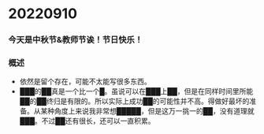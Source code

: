 # 20220910

### 今天是中秋节&教师节诶！节日快乐！

### 概述

- 依然是留个存在，可能不太能写很多东西。
- ███的██真是一个比一个█。虽说可以在███上██，但是在同样时间里所能██的██终归是有限的。所以实际上成功██的可能性并不高。得做好最坏的准备。从某种角度上来说我非常想█████，但是这万一挑一的██，没有道理就███。不过██还有很长，还可以一直积累。
